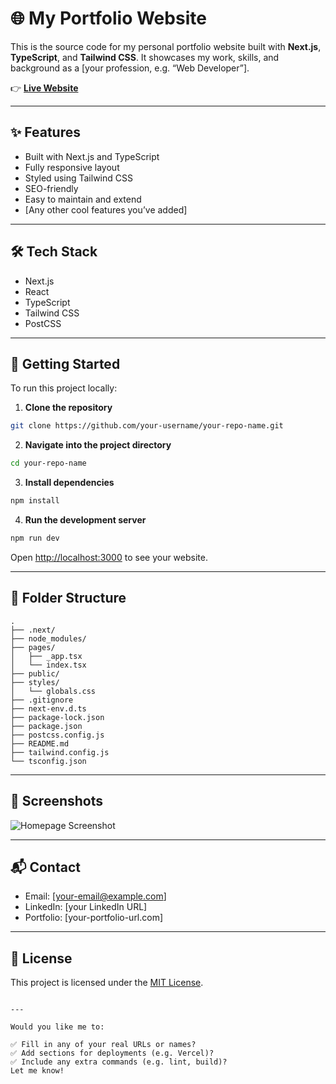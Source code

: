 # 🌐 My Portfolio Website

This is the source code for my personal portfolio website built with **Next.js**, **TypeScript**, and **Tailwind CSS**. It showcases my work, skills, and background as a [your profession, e.g. “Web Developer”].

👉 **[Live Website](https://your-portfolio-url.com)**

---

## ✨ Features

- Built with Next.js and TypeScript
- Fully responsive layout
- Styled using Tailwind CSS
- SEO-friendly
- Easy to maintain and extend
- [Any other cool features you’ve added]

---

## 🛠 Tech Stack

- Next.js
- React
- TypeScript
- Tailwind CSS
- PostCSS

---

## 🚀 Getting Started

To run this project locally:

1. **Clone the repository**

```bash
git clone https://github.com/your-username/your-repo-name.git
````

2. **Navigate into the project directory**

```bash
cd your-repo-name
```

3. **Install dependencies**

```bash
npm install
```

4. **Run the development server**

```bash
npm run dev
```

Open [http://localhost:3000](http://localhost:3000) to see your website.

---

## 📁 Folder Structure

```
.
├── .next/
├── node_modules/
├── pages/
│   ├── _app.tsx
│   └── index.tsx
├── public/
├── styles/
│   └── globals.css
├── .gitignore
├── next-env.d.ts
├── package-lock.json
├── package.json
├── postcss.config.js
├── README.md
├── tailwind.config.js
└── tsconfig.json
```

---

## 📸 Screenshots

![Homepage Screenshot](path-to-your-screenshot.png)

---

## 📬 Contact

* Email: \[[your-email@example.com](mailto:your-email@example.com)]
* LinkedIn: \[your LinkedIn URL]
* Portfolio: \[your-portfolio-url.com]

---

## 📜 License

This project is licensed under the [MIT License](LICENSE).

```

---

Would you like me to:

✅ Fill in any of your real URLs or names?  
✅ Add sections for deployments (e.g. Vercel)?  
✅ Include any extra commands (e.g. lint, build)?  
Let me know!
```
